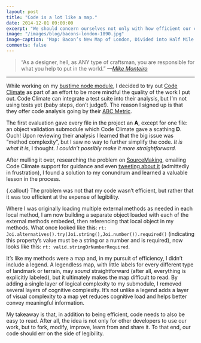 ```yaml
---
layout: post
title: "Code is a lot like a map."
date: 2014-12-01 09:00:00
excerpt: "We should concern ourselves not only with how efficient our code is, but also how legible. Much like a cartographer’s concern is how a map is to be read, and less so how it’s printed."
image: "/images/blog/bacons-london-1890.jpg"
image-caption: 'Map: Bacon’s New Map of London, Divided into Half Mile Squares & Circles. This work is in the public domain. <a href="http://bit.ly/1Ftoe7A">Wikimedia</a>'
comments: false
---
```

> “As a designer, hell, as ANY type of craftsman, you are responsible for what you help to put in the world.” <cite>—[Mike Monteiro](http://muledesign.com/2011/02/how-to-pick-the-right-clients/)</cite>
 
---

While working on my [bustime node module](https://www.npmjs.org/package/bustime "First ever node module, FTW!"), I decided to try out [Code Climate](https://codeclimate.com/dashboard) as part of an effort to be more mindful the quality of the work I put out. Code Climate can integrate a test suite into their analysis, but I’m not using tests yet (baby steps, don’t judge!). The reason I signed up is that they offer code analysis going by their [ABC Metric](http://docs.codeclimate.com/article/148-glossary-abc-metric).

The first evaluation gave every file in the project an **A**, except for one file: an object validation submodule which Code Climate gave a scathing **D**. Ouch! Upon reviewing their analysis I learned that the big issue was “method complexity”, but I saw no way to further simplify the code. _It is what it is_, I thought. _I couldn’t possibly make it more straightforward._

After mulling it over, researching the problem on [SourceMaking](http://sourcemaking.com/refactoring/long-method), emailing Code Climate support for guidance and even [tweeting about it](https://twitter.com/agarzola/status/537636431619817472) (admittedly in frustration), I found a solution to my conundrum and learned a valuable lesson in the process.

{.callout} The problem was not that my code wasn’t efficient, but rather that it was too efficient at the expense of legibility.

Where I was originally loading multiple external methods as needed in each local method, I am now building a separate object loaded with each of the external methods embeded, then referencing that local object in my methods. What once looked like this: `rt: Joi.alternatives().try(Joi.string(),Joi.number()).required()` (indicating this property’s value must be a string or a number and is required), now looks like this: `rt: valid.stringOrNumberRequired`.

It’s like my methods were a map and, in my pursuit of efficiency, I didn’t include a legend. A legendless map, with little labels for every different type of landmark or terrain, may _sound_ straightforward (after all, everything is explicitly labeled), but it ultimately makes the map difficult to read. By adding a single layer of logical complexity to my submodule, I removed several layers of cognitive complexity. It’s not unlike a legend adds a layer of visual complexity to a map yet reduces cognitive load and helps better convey meaningful information.

My takeaway is that, in addition to being efficient, code needs to also be easy to read. After all, the idea is not only for other developers to use our work, but to fork, modify, improve, learn from and share it. To that end, our code should err on the side of legibility.
